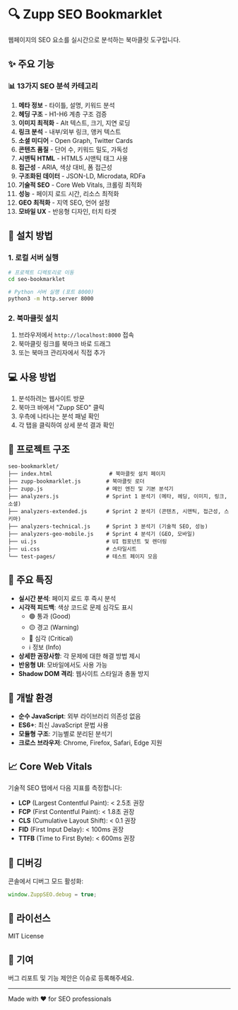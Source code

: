 # 🔍 Zupp SEO Bookmarklet

웹페이지의 SEO 요소를 실시간으로 분석하는 북마클릿 도구입니다.

## ✨ 주요 기능

### 📊 13가지 SEO 분석 카테고리
1. **메타 정보** - 타이틀, 설명, 키워드 분석
2. **헤딩 구조** - H1-H6 계층 구조 검증
3. **이미지 최적화** - Alt 텍스트, 크기, 지연 로딩
4. **링크 분석** - 내부/외부 링크, 앵커 텍스트
5. **소셜 미디어** - Open Graph, Twitter Cards
6. **콘텐츠 품질** - 단어 수, 키워드 밀도, 가독성
7. **시맨틱 HTML** - HTML5 시맨틱 태그 사용
8. **접근성** - ARIA, 색상 대비, 폼 접근성
9. **구조화된 데이터** - JSON-LD, Microdata, RDFa
10. **기술적 SEO** - Core Web Vitals, 크롤링 최적화
11. **성능** - 페이지 로드 시간, 리소스 최적화
12. **GEO 최적화** - 지역 SEO, 언어 설정
13. **모바일 UX** - 반응형 디자인, 터치 타겟

## 🚀 설치 방법

### 1. 로컬 서버 실행
```bash
# 프로젝트 디렉토리로 이동
cd seo-bookmarklet

# Python 서버 실행 (포트 8000)
python3 -m http.server 8000
```

### 2. 북마클릿 설치
1. 브라우저에서 `http://localhost:8000` 접속
2. 북마클릿 링크를 북마크 바로 드래그
3. 또는 북마크 관리자에서 직접 추가

## 💻 사용 방법

1. 분석하려는 웹사이트 방문
2. 북마크 바에서 "Zupp SEO" 클릭
3. 우측에 나타나는 분석 패널 확인
4. 각 탭을 클릭하여 상세 분석 결과 확인

## 📁 프로젝트 구조

```
seo-bookmarklet/
├── index.html                  # 북마클릿 설치 페이지
├── zupp-bookmarklet.js        # 북마클릿 로더
├── zupp.js                    # 메인 엔진 및 기본 분석기
├── analyzers.js               # Sprint 1 분석기 (메타, 헤딩, 이미지, 링크, 소셜)
├── analyzers-extended.js      # Sprint 2 분석기 (콘텐츠, 시맨틱, 접근성, 스키마)
├── analyzers-technical.js     # Sprint 3 분석기 (기술적 SEO, 성능)
├── analyzers-geo-mobile.js    # Sprint 4 분석기 (GEO, 모바일)
├── ui.js                      # UI 컴포넌트 및 렌더링
├── ui.css                     # 스타일시트
└── test-pages/                # 테스트 페이지 모음
```

## 🎯 주요 특징

- **실시간 분석**: 페이지 로드 후 즉시 분석
- **시각적 피드백**: 색상 코드로 문제 심각도 표시
  - 🟢 통과 (Good)
  - 🟡 경고 (Warning)
  - 🔴 심각 (Critical)
  - ℹ️ 정보 (Info)
- **상세한 권장사항**: 각 문제에 대한 해결 방법 제시
- **반응형 UI**: 모바일에서도 사용 가능
- **Shadow DOM 격리**: 웹사이트 스타일과 충돌 방지

## 🔧 개발 환경

- **순수 JavaScript**: 외부 라이브러리 의존성 없음
- **ES6+**: 최신 JavaScript 문법 사용
- **모듈형 구조**: 기능별로 분리된 분석기
- **크로스 브라우저**: Chrome, Firefox, Safari, Edge 지원

## 📈 Core Web Vitals

기술적 SEO 탭에서 다음 지표를 측정합니다:
- **LCP** (Largest Contentful Paint): < 2.5초 권장
- **FCP** (First Contentful Paint): < 1.8초 권장
- **CLS** (Cumulative Layout Shift): < 0.1 권장
- **FID** (First Input Delay): < 100ms 권장
- **TTFB** (Time to First Byte): < 600ms 권장

## 🐛 디버깅

콘솔에서 디버그 모드 활성화:
```javascript
window.ZuppSEO.debug = true;
```

## 📝 라이선스

MIT License

## 🤝 기여

버그 리포트 및 기능 제안은 이슈로 등록해주세요.

---

Made with ❤️ for SEO professionals
